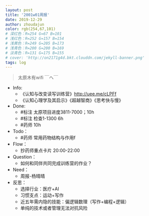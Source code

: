 ```yaml
---
layout: post
title: '2001w01周报'
date: 2019-12-29
author: zhoudajun
color: rgb(254,67,101)
# 深红色：R=254 G=67 B=101
# 浅红色：R=252 G=157 B=154
# 浅黄色：R=249 G=205 B=173
# 浅青色：R=200 G=200 B=169
# 淡青色：R=131 G=175 B=155
# cover: 'http://on2171g4d.bkt.clouddn.com/jekyll-banner.png'
tags: log
---
```


> 太原木有wifi ￣へ￣

- Info: 
  - 《认知与改变读写训练营》http://uee.me/cLPFf
  - 《认知心理学及其启示》《超越智商》《思考快与慢》
- Done: 
  - \#标注 太原项目进度3811-7000；10h
  - \#标注 检查1-1300 6h
  - \#药师  10h
- Todo：
  - \#药师 常用药物结构与作用f 
- Flow：
  - 抄药师重点卡片 20:00-22:00
- Question：
  - 如何和同伴共同完成训练营的作业？
- Need：
  - 周报-杨晴晴
- 反思：
  - 选择行业：医疗+AI
  - 习惯支点：运动+写作
  - 近五年需内隐的技能：偏逻辑数理（写作+编程+逻辑）
  - 单纯的技术或者管理无法对抗风险
